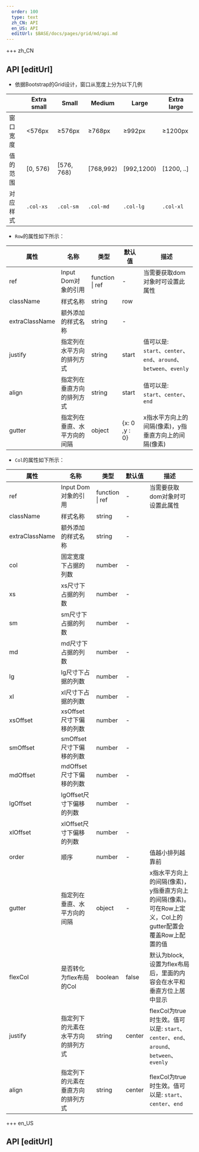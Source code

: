 ```yaml
---   
  order: 100
  type: text
  zh_CN: API
  en_US: API
  editUrl: $BASE/docs/pages/grid/md/api.md
---      
```


+++  zh_CN
## API [editUrl]    

- 依据Bootstrap的Grid设计，窗口从宽度上分为以下几例

|  | Extra small | Small | Medium | Large | Extra large |  
| --- | --- | --- | --- | --- | --- |  
| 窗口宽度 | <576px | ≥576px | ≥768px  | ≥992px | ≥1200px  |
| 值的范围 | [0, 576) | [576, 768) |  [768,992) | [992,1200) | [1200, ..] |
| 对应样式 | <Code>.col-xs</Code> | <Code>.col-sm</Code> | <Code>.col-md</Code> | <Code>.col-lg</Code> | <Code>.col-xl</Code> |

- <Code>Row</Code>的属性如下所示：

| 属性 | 名称 | 类型 | 默认值 | 描述 |
| --- | --- | --- | --- | --- |
| ref | Input Dom对象的引用 | function \| ref | - | 当需要获取dom对象时可设置此属性 |
| className | 样式名称 | string | row |  |
| extraClassName | 额外添加的样式名称 | string | - |  |
| justify | 指定列在水平方向的排列方式 | string | start | 值可以是: <Code>start</Code>、<Code>center</Code>、<Code>end</Code>、<Code>around</Code>、<Code>between</Code>、<Code>evenly</Code> |
| align | 指定列在垂直方向的排列方式 | string | start | 值可以是: <Code>start</Code>、<Code>center</Code>、<Code>end</Code> |
| gutter | 指定列在垂直、水平方向的间隔 | object | {x: 0 ,y : 0} | x指水平方向上的间隔(像素)，y指垂直方向上的间隔(像素)|

- <Code>Col</Code>的属性如下所示：

| 属性 | 名称 | 类型 | 默认值 | 描述 |
| --- | --- | --- | --- | --- |
| ref | Input Dom对象的引用 | function \| ref | - | 当需要获取dom对象时可设置此属性 |
| className | 样式名称 | string | - |  |
| extraClassName | 额外添加的样式名称 | string | - |  |
| col | 固定宽度下占据的列数 | number | - |  |
| xs | xs尺寸下占据的列数 | number | - |  |
| sm | sm尺寸下占据的列数 | number | - |  |
| md | md尺寸下占据的列数 | number | - |  |
| lg | lg尺寸下占据的列数 | number | - |  |
| xl | xl尺寸下占据的列数 | number | - |  |
| xsOffset | xsOffset尺寸下偏移的列数 | number | - |  |
| smOffset | smOffset尺寸下偏移的列数 | number | - |  |
| mdOffset | mdOffset尺寸下偏移的列数 | number | - |  |
| lgOffset | lgOffset尺寸下偏移的列数 | number | - |  |
| xlOffset | xlOffset尺寸下偏移的列数 | number | - |  |
| order | 顺序 | number | - | 值越小排列越靠前 |
| gutter | 指定列在垂直、水平方向的间隔 | object | - | x指水平方向上的间隔(像素)，y指垂直方向上的间隔(像素)。 可在Row上定义，Col上的gutter配置会覆盖Row上配置的值|
| flexCol | 是否转化为flex布局的Col  | boolean | false | 默认为block, 设置为flex布局后，里面的内容会在水平和垂直方位上居中显示  |
| justify | 指定列下的元素在水平方向的排列方式 | string | center | flexCol为true时生效。值可以是: <Code>start</Code>、<Code>center</Code>、<Code>end</Code>、<Code>around</Code>、<Code>between</Code>、<Code>evenly</Code> |
| align | 指定列下的元素在垂直方向的排列方式 | string | center | flexCol为true时生效。值可以是: <Code>start</Code>、<Code>center</Code>、<Code>end</Code> |


+++ en_US
## API [editUrl]     

